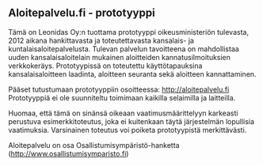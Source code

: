 ## Aloitepalvelu.fi - prototyyppi

Tämä on Leonidas Oy:n tuottama prototyyppi oikeusministeriön tulevasta, 2012 aikana hankittavasta ja toteutettavasta kansalais- ja kuntalaisaloitepalvelusta. Tulevan palvelun tavoitteena on mahdollistaa uuden kansalaisaloitelain mukainen aloitteiden kannatusilmoituksien verkkokeräys. Prototyypissä on toteutettu käyttötapauksina kansalaisaloitteen laadinta, aloitteen seuranta sekä aloitteen kannattaminen.

Pääset tutustumaan prototyyppiin osoitteessa: http://aloitepalvelu.fi
Prototyyppiä ei ole suunniteltu toimimaan kaikilla selaimilla ja laitteilla.

Huomaa, että tämä on sinänsä oikeaan vaatimusmäärittelyyn karkeasti perustuva esimerkkitoteutus, joka ei kuitenkaan täytä järjestelmän lopullisia vaatimuksia. Varsinainen toteutus voi poiketa prototyypistä merkittävästi.

Aloitepalvelu on osa Osallistumisympäristö-hanketta (http://www.osallistumisymparisto.fi)

